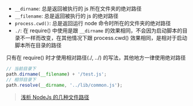 - `__dirname`: 总是返回被执行的 js 所在文件夹的绝对路径
- `__filename`: 总是返回被执行的 js 的绝对路径
- `process.cwd()`: 总是返回运行 node 命令时所在的文件夹的绝对路径
- `./`: 在 require() 中使用是跟 `__dirname` 的效果相同，不会因为启动脚本的目录不一样而改变，在其他情况下跟 process.cwd() 效果相同，是相对于启动脚本所在目录的路径

只有在 require() 时才使用相对路径(./, ../) 的写法，其他地方一律使用绝对路径

```javascript
// 当前目录下
path.dirname(__filename) + '/test.js';
// 相邻目录下
path.resolve(__dirname, '../lib/common.js');
```

> [浅析 NodeJs 的几种文件路径](https://github.com/imsobear/blog/issues/48)
